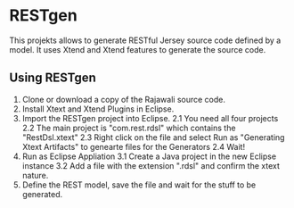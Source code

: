 RESTgen
=======

This projekts allows to generate RESTful Jersey source code defined by a model. It uses Xtend and Xtend features to generate the source code. 


## Using RESTgen

1. Clone or download a copy of the Rajawali source code.
2. Install Xtext and Xtend Plugins in Eclipse.
2. Import the RESTgen project into Eclipse.
2.1 You need all four projects
2.2 The main project is "com.rest.rdsl" which contains the "RestDsl.xtext" 
2.3 Right click on the file and select Run as "Generating Xtext Artifacts" to genearte files for the Generators
2.4 Wait!
3. Run as Eclipse Appliation
3.1 Create a Java project in the new Eclipse instance
3.2 Add a file with the extension ".rdsl" and confirm the xtext nature. 
4. Define the REST model, save the file and wait for the stuff to be generated.


